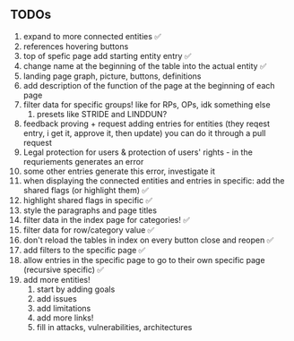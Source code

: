 ## TODOs
1. expand to more connected entities ✅
2. references hovering buttons
3. top of spefic page add starting entity entry ✅
4. change name at the beginning of the table into the actual entity ✅
5. landing page graph, picture, buttons, definitions 
6. add description of the function of the page at the beginning of each page
7. filter data for specific groups! like for RPs, OPs, idk something else
   1. presets like STRIDE and LINDDUN?
8. feedback proving + request adding entries for entities (they reqest entry, i get it, approve it, then update) you can do it through a pull request
9.  Legal protection for users & protection of users' rights -  in the requriements generates an error
   1.  some other entries generate this error, investigate it
10. when displaying the connected entities and entries in specific: add the shared flags (or highlight them) ✅
11. highlight shared flags in specific ✅
12. style the paragraphs and page titles
13. filter data in the index page for categories! ✅
14. filter data for row/category value ✅
15. don't reload the tables in index on every button close and reopen ✅
16. add filters to the specific page ✅
17. allow entries in the specific page to go to their own specific page (recursive specific) ✅
18. add more entities!
    1.  start by adding goals
    2.  add issues
    3.  add limitations
    4.  add more links!
    5.  fill in attacks, vulnerabilities, architectures